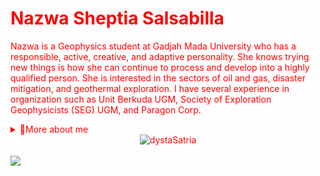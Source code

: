 # Nazwa Sheptia Salsabilla
Nazwa is a Geophysics student at Gadjah Mada University who has a responsible, active, creative, and adaptive personality. She knows trying new things is how she can continue to process and develop into a highly qualified person. She is interested in the sectors of oil and gas, disaster mitigation, and geothermal exploration.
I have several experience in organization such as Unit Berkuda UGM, Society of Exploration Geophysicists (SEG) UGM, and Paragon Corp.

<details> 
  <summary>🍃More about me</summary>  
  - 👩‍🎓 Undergraduate Geophysics'22 - UGM <br>
  - 🏅 All my experience are available at <a href="https://www.linkedin.com/in/nazwasheptia">linkedin</a> <br>
  - 💌 You may contact me through: <br> <a href="nazwasheptiasalsabila@mail.ugm.ac.id">nazwasheptiasalsabila@mail.ugm.ac.id</a> <br>
  <a href="https://wa.me/628971289857">WhatsApp</a> <br>
  <a href="https://line.me/ti/p/BIHBZWs-gw">Line</a> <br>
</details>
<body style="color: red; ">


<div align=center> <img src="https://komarev.com/ghpvc/?username=chuapacici&style=flat-square&color=000000" alt="dystaSatria" ></div>
<br>
<img src ="https://readme-typing-svg.herokuapp.com/?font=Playfair+Display&color=%23000000&size=50&center=true&vCenter=true&width=1000&height=400&lines=Welcome+!++I'm+Nazwa+Sheptia+S;A+Geophysicist"
</img>

<!--


  
<p align="center">
  <img src="https://media.tenor.com/FoB_tbaG7DkAAAAC/thomas-shelby-peaky-blinders.gif" alt="Bang" width="450" height="260" >
</p> <br>

Nazwa is a Geophysics student at Gadjah Mada University who has a responsible, active, creative, and adaptive personality. She knows trying new things is how she can continue to process and develop into a highly qualified person. She is interested in the sectors of oil and gas, disaster mitigation, and geothermal exploration.
I have several experience in organization such as Unit Berkuda UGM, Society of Exploration Geophysicists (SEG) UGM, and Paragon Corp.

<details> 
  <summary>🍃More about me</summary>  
  - 👩‍🎓 Undergraduate Geophysics'22 - UGM <br>
  - 🏅 All my experience are available at <a href="https://www.linkedin.com/in/nazwasheptia">linkedin</a> <br>
  - 💌 You may contact me through: <br> <a href="nazwasheptiasalsabila@mail.ugm.ac.id">nazwasheptiasalsabila@mail.ugm.ac.id</a> <br>
  <a href="https://wa.me/628971289857">WhatsApp</a> <br>
  <a href="https://line.me/ti/p/BIHBZWs-gw">Line</a> <br>
</details>

